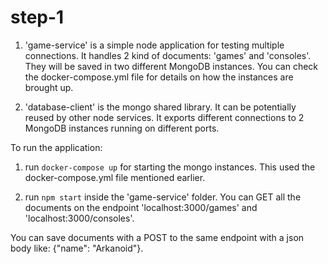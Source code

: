 # step-1

1) 'game-service' is a simple node application for testing multiple connections. It handles 2 kind of documents: 'games' and 'consoles'. They will be saved in two different MongoDB instances. You can check the docker-compose.yml file for details on how the instances are brought up.  

2) 'database-client' is the mongo shared library. It can be potentially reused by other node services. It exports different connections to 2 MongoDB instances running on different ports.

To run the application:

1) run ```docker-compose up``` for starting the mongo instances. This used the docker-compose.yml file mentioned earlier.

3) run ```npm start``` inside the 'game-service' folder. You can GET all the documents on the endpoint 'localhost:3000/games' and 'localhost:3000/consoles'.

You can save documents with a POST to the same endpoint with a json body like: {"name": "Arkanoid"}.
